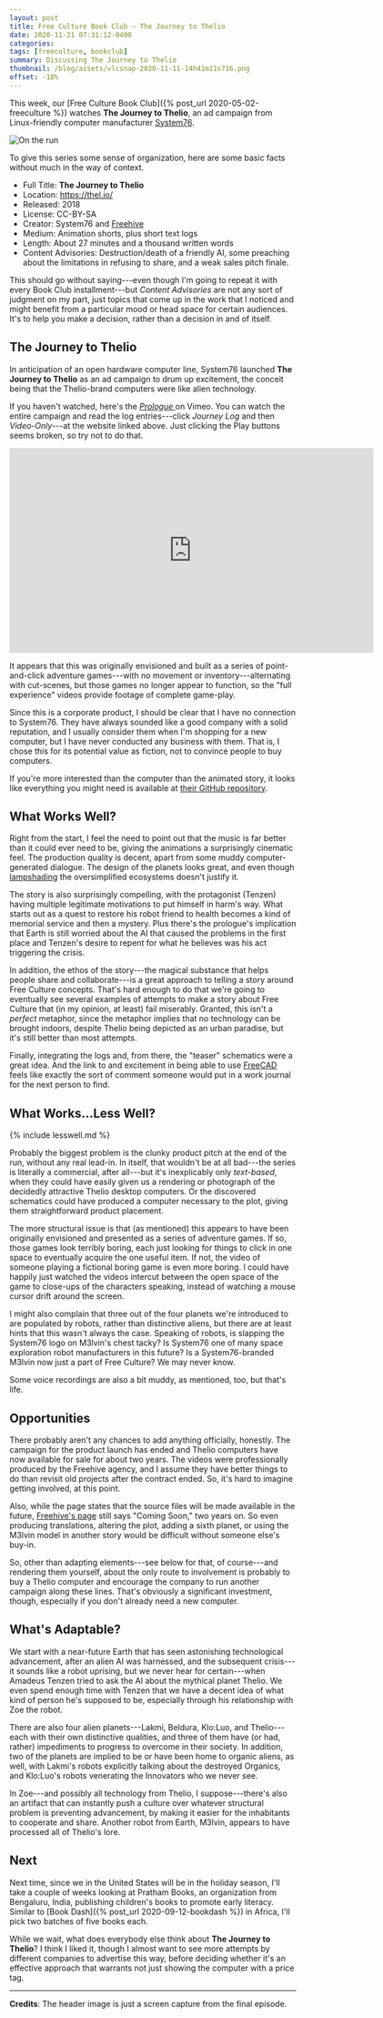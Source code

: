 ```yaml
---
layout: post
title: Free Culture Book Club — The Journey to Thelio
date: 2020-11-21 07:31:12-0400
categories:
tags: [freeculture, bookclub]
summary: Discussing The Journey to Thelio
thumbnail: /blog/assets/vlcsnap-2020-11-11-14h41m11s716.png
offset: -18%
---
```


This week, our [Free Culture Book Club]({% post_url 2020-05-02-freeculture %}) watches **The Journey to Thelio**, an ad campaign from Linux-friendly computer manufacturer [System76](https://system76.com/).

![On the run](/blog/assets/vlcsnap-2020-11-11-14h41m11s716.png "On the run")

To give this series some sense of organization, here are some basic facts without much in the way of context.

 * Full Title:  **The Journey to Thelio**
 * Location:  <https://thel.io/>
 * Released:  2018
 * License:  CC-BY-SA
 * Creator:  System76 and [Freehive](https://freehive.com/)
 * Medium:  Animation shorts, plus short text logs
 * Length:  About 27 minutes and a thousand written words
 * Content Advisories:  Destruction/death of a friendly AI, some preaching about the limitations in refusing to share, and a weak sales pitch finale.

This should go without saying---even though I'm going to repeat it with every Book Club installment---but *Content Advisories* are not any sort of judgment on my part, just topics that come up in the work that I noticed and might benefit from a particular mood or head space for certain audiences.  It's to help you make a decision, rather than a decision in and of itself.

## The Journey to Thelio

In anticipation of an open hardware computer line, System76 launched **The Journey to Thelio** as an ad campaign to drum up excitement, the conceit being that the Thelio-brand computers were like alien technology.

If you haven't watched, here's the [*Prologue* <i class="fab fa-vimeo"></i>](https://vimeo.com/289974344) on Vimeo.  You can watch the entire campaign and read the log entries---click *Journey Log* and then *Video-Only*---at the website linked above.  Just clicking the Play buttons seems broken, so try not to do that.

<iframe
  src="https://player.vimeo.com/video/289974344?color=00b18e&title=0&byline=0&portrait=0"
  width="640"
  height="360"
  frameborder="0"
  allow="fullscreen"
  allowfullscreen
>
</iframe>

It appears that this was originally envisioned and built as a series of point-and-click adventure games---with no movement or inventory---alternating with cut-scenes, but those games no longer appear to function, so the "full experience" videos provide footage of complete game-play.

Since this is a corporate product, I should be clear that I have no connection to System76.  They have always sounded like a good company with a solid reputation, and I usually consider them when I'm shopping for a new computer, but I have never conducted any business with them.  That is, I chose this for its potential value as fiction, not to convince people to buy computers.

If you're more interested than the computer than the animated story, it looks like everything you might need is available at [their GitHub repository](https://github.com/system76/thelio/).

## What Works Well?

Right from the start, I feel the need to point out that the music is far better than it could ever need to be, giving the animations a surprisingly cinematic feel.  The production quality is decent, apart from some muddy computer-generated dialogue.  The design of the planets looks great, and even though [lampshading](https://tvtropes.org/pmwiki/pmwiki.php/Main/LampshadeHanging) the oversimplified ecosystems doesn't justify it.

The story is also surprisingly compelling, with the protagonist (Tenzen) having multiple legitimate motivations to put himself in harm's way.  What starts out as a quest to restore his robot friend to health becomes a kind of memorial service and then a mystery.  Plus there's the prologue's implication that Earth is still worried about the AI that caused the problems in the first place and Tenzen's desire to repent for what he believes was his act triggering the crisis.

In addition, the ethos of the story---the magical substance that helps people share and collaborate---is a great approach to telling a story around Free Culture concepts.  That's hard enough to do that we're going to eventually see several examples of attempts to make a story about Free Culture that (in my opinion, at least) fail miserably.  Granted, this isn't a *perfect* metaphor, since the metaphor implies that no technology can be brought indoors, despite Thelio being depicted as an urban paradise, but it's still better than most attempts.

Finally, integrating the logs and, from there, the "teaser" schematics were a great idea.  And the link to and excitement in being able to use [FreeCAD](https://www.freecadweb.org/) feels like exactly the sort of comment someone would put in a work journal for the next person to find.

## What Works...Less Well?

{% include lesswell.md %}

Probably the biggest problem is the clunky product pitch at the end of the run, without any real lead-in.  In itself, that wouldn't be at all bad---the series is literally a commercial, after all---but it's inexplicably only *text-based*, when they could have easily given us a rendering or photograph of the decidedly attractive Thelio desktop computers.  Or the discovered schematics could have produced a computer necessary to the plot, giving them straightforward product placement.

The more structural issue is that (as mentioned) this appears to have been originally envisioned and presented as a series of adventure games.  If so, those games look terribly boring, each just looking for things to click in one space to eventually acquire the one useful item.  If not, the video of someone playing a fictional boring game is even more boring.  I could have happily just watched the videos intercut between the open space of the game to close-ups of the characters speaking, instead of watching a mouse cursor drift around the screen.

I might also complain that three out of the four planets we're introduced to are populated by robots, rather than distinctive aliens, but there are at least hints that this wasn't always the case.  Speaking of robots, is slapping the System76 logo on M3lvin's chest tacky?  Is System76 one of many space exploration robot manufacturers in this future?  Is a System76-branded M3lvin now just a part of Free Culture?  We may never know.

Some voice recordings are also a bit muddy, as mentioned, too, but that's life.

## Opportunities

There probably aren't any chances to add anything officially, honestly.  The campaign for the product launch has ended and Thelio computers have now available for sale for about two years.  The videos were professionally produced by the Freehive agency, and I assume they have better things to do than revisit old projects after the contract ended.  So, it's hard to imagine getting involved, at this point.

Also, while the page states that the source files will be made available in the future, [Freehive's page](https://thelio.freehive.com/) still says "Coming Soon," two years on.  So even producing translations, altering the plot, adding a sixth planet, or using the M3lvin model in another story would be difficult without someone else's buy-in.

So, other than adapting elements---see below for that, of course---and rendering them yourself, about the only route to involvement is probably to buy a Thelio computer and encourage the company to run another campaign along these lines.  That's obviously a significant investment, though, especially if you don't already need a new computer.

## What's Adaptable?

We start with a near-future Earth that has seen astonishing technological advancement, after an alien AI was harnessed, and the subsequent crisis---it sounds like a robot uprising, but we never hear for certain---when Amadeus Tenzen tried to ask the AI about the mythical planet Thelio.  We even spend enough time with Tenzen that we have a decent idea of what kind of person he's supposed to be, especially through his relationship with Zoe the robot.

There are also four alien planets---Lakmi, Beldura, Klo:Luo, and Thelio---each with their own distinctive qualities, and three of them have (or had, rather) impediments to progress to overcome in their society.  In addition, two of the planets are implied to be or have been home to organic aliens, as well, with Lakmi's robots explicitly talking about the destroyed Organics, and Klo:Luo's robots venerating the Innovators who we never see.

In Zoe---and possibly all technology from Thelio, I suppose---there's also an artifact that can instantly push a culture over whatever structural problem is preventing advancement, by making it easier for the inhabitants to cooperate and share.  Another robot from Earth, M3lvin, appears to have processed all of Thelio's lore.

## Next

Next time, since we in the United States will be in the holiday season, I'll take a couple of weeks looking at Pratham Books, an organization from Bengaluru, India, publishing children's books to promote early literacy.  Similar to [Book Dash]({% post_url 2020-09-12-bookdash %}) in Africa, I'll pick two batches of five books each.

While we wait, what does everybody else think about **The Journey to Thelio**?  I think I liked it, though I almost want to see more attempts by different companies to advertise this way, before deciding whether it's an effective approach that warrants not just showing the computer with a price tag.

* * *

**Credits**:  The header image is just a screen capture from the final episode.
